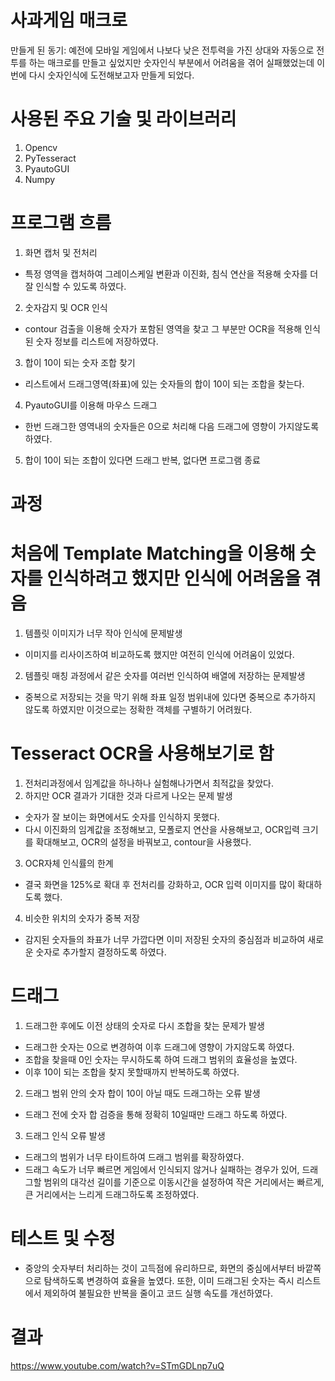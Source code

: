 # 사과게임 매크로
만들게 된 동기: 예전에 모바일 게임에서 나보다 낮은 전투력을 가진 상대와 자동으로 전투를 하는 매크로를 만들고 싶었지만 숫자인식 부분에서 어려움을 겪어 실패했었는데 이번에 다시 숫자인식에 도전해보고자 만들게 되었다.

# 사용된 주요 기술 및 라이브러리
1. Opencv
2. PyTesseract
3. PyautoGUI
4. Numpy

# 프로그램 흐름
1. 화면 캡처 및 전처리
  - 특정 영역을 캡처하여 그레이스케일 변환과 이진화, 침식 연산을 적용해 숫자를 더 잘 인식할 수 있도록 하였다.
2. 숫자감지 및 OCR 인식
  - contour 검출을 이용해 숫자가 포함된 영역을 찾고 그 부분만 OCR을 적용해 인식된 숫자 정보를 리스트에 저장하였다.
3. 합이 10이 되는 숫자 조합 찾기
  - 리스트에서 드래그영역(좌표)에 있는 숫자들의 합이 10이 되는 조합을 찾는다.
4. PyautoGUI를 이용해 마우스 드래그
  - 한번 드래그한 영역내의 숫자들은 0으로 처리해 다음 드래그에 영향이 가지않도록 하였다.
5. 합이 10이 되는 조합이 있다면 드래그 반복, 없다면 프로그램 종료

# 과정
# 처음에 Template Matching을 이용해 숫자를 인식하려고 했지만 인식에 어려움을 겪음
1. 템플릿 이미지가 너무 작아 인식에 문제발생
  - 이미지를 리사이즈하여 비교하도록 했지만 여전히 인식에 어려움이 있었다.
2. 템플릿 매칭 과정에서 같은 숫자를 여러번 인식하여 배열에 저장하는 문제발생
  - 중복으로 저장되는 것을 막기 위해 좌표 일정 범위내에 있다면 중복으로 추가하지 않도록 하였지만 이것으로는 정확한 객체를 구별하기 어려웠다.

# Tesseract OCR을 사용해보기로 함
1. 전처리과정에서 임계값을 하나하나 실험해나가면서 최적값을 찾았다.
2. 하지만 OCR 결과가 기대한 것과 다르게 나오는 문제 발생
  - 숫자가 잘 보이는 화면에서도 숫자를 인식하지 못했다.
  - 다시 이진화의 임계값을 조정해보고, 모폴로지 연산을 사용해보고, OCR입력 크기를 확대해보고, OCR의 설정을 바꿔보고, contour을 사용했다.
3. OCR자체 인식률의 한계
  - 결국 화면을 125%로 확대 후 전처리를 강화하고, OCR 입력 이미지를 많이 확대하도록 했다.
4. 비슷한 위치의 숫자가 중복 저장
  - 감지된 숫자들의 좌표가 너무 가깝다면 이미 저장된 숫자의 중심점과 비교하여 새로운 숫자로 추가할지 결정하도록 하였다.

# 드래그
1. 드래그한 후에도 이전 상태의 숫자로 다시 조합을 찾는 문제가 발생
  - 드래그한 숫자는 0으로 변경하여 이후 드래그에 영향이 가지않도록 하였다.
  - 조합을 찾을때 0인 숫자는 무시하도록 하여 드래그 범위의 효율성을 높였다.
  - 이후 10이 되는 조합을 찾지 못할때까지 반복하도록 하였다.
2. 드래그 범위 안의 숫자 합이 10이 아닐 때도 드래그하는 오류 발생
  - 드래그 전에 숫자 합 검증을 통해 정확히 10일때만 드래그 하도록 하였다.
3. 드래그 인식 오류 발생
  - 드래그의 범위가 너무 타이트하여 드래그 범위를 확장하였다.
  - 드래그 속도가 너무 빠르면 게임에서 인식되지 않거나 실패하는 경우가 있어, 드래그할 범위의 대각선 길이를 기준으로 이동시간을 설정하여 작은 거리에서는 빠르게, 큰 거리에서는 느리게 드래그하도록 조정하였다.

# 테스트 및 수정
  - 중앙의 숫자부터 처리하는 것이 고득점에 유리하므로, 화면의 중심에서부터 바깥쪽으로 탐색하도록 변경하여 효율을 높였다.
또한, 이미 드래그된 숫자는 즉시 리스트에서 제외하여 불필요한 반복을 줄이고 코드 실행 속도를 개선하였다.

# 결과
https://www.youtube.com/watch?v=STmGDLnp7uQ
